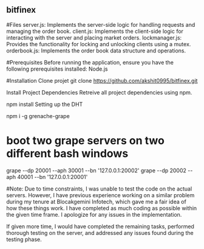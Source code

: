 ## bitfinex

#Files
server.js: Implements the server-side logic for handling requests and managing the order book.
client.js: Implements the client-side logic for interacting with the server and placing market orders.
lockmanager.js: Provides the functionality for locking and unlocking clients using a mutex.
orderbook.js: Implements the order book data structure and operations.

#Prerequisites
Before running the application, ensure you have the following prerequisites installed:
Node.js

#Installation
Clone projet
git clone https://github.com/akshit0995/bitfinex.git

Install Project Dependencies
Retreive all project dependencies using npm.

npm install
Setting up the DHT

npm i -g grenache-grape
# boot two grape servers on two different bash windows

grape --dp 20001 --aph 30001 --bn '127.0.0.1:20002'
grape --dp 20002 --aph 40001 --bn '127.0.0.1:20001'

#Note:
Due to time constraints, I was unable to test the code on the actual servers. However, I have previous experience working on a similar problem during my tenure at Blocakgemini Infotech, which gave me a fair idea of how these things work. I have completed as much coding as possible within the given time frame. I apologize for any issues in the implementation.

If given more time, I would have completed the remaining tasks, performed thorough testing on the server, and addressed any issues found during the testing phase.
